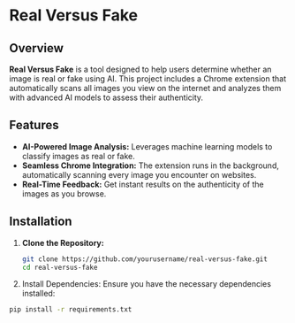 # Real Versus Fake

## Overview

**Real Versus Fake** is a tool designed to help users determine whether an image is real or fake using AI. This project includes a Chrome extension that automatically scans all images you view on the internet and analyzes them with advanced AI models to assess their authenticity.

## Features

- **AI-Powered Image Analysis:** Leverages machine learning models to classify images as real or fake.
- **Seamless Chrome Integration:** The extension runs in the background, automatically scanning every image you encounter on websites.
- **Real-Time Feedback:** Get instant results on the authenticity of the images as you browse.
  
## Installation

1. **Clone the Repository:**
   ```bash
   git clone https://github.com/yourusername/real-versus-fake.git
   cd real-versus-fake
2. Install Dependencies: Ensure you have the necessary dependencies installed:
  ```bash
  pip install -r requirements.txt


